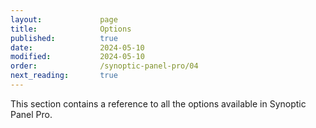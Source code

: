 ```yaml
---
layout:             page
title:              Options
published:          true
date:               2024-05-10
modified:           2024-05-10
order:              /synoptic-panel-pro/04
next_reading:       true
---
```


This section contains a reference to all the options available in Synoptic Panel Pro.